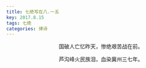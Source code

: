 ```yaml
---
title: 七绝写在八.一五
key: 2017.8.15
tags: 七绝
categories: 律诗
---
```


<p align="center">国破人亡忆昨天，惨绝艰苦战在前。
</p>
<p align="center">芦沟峰火民族泪，血染冀州三七年。
</p>
